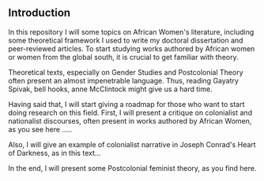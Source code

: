 ## Introduction

In this repository I will some topics on African Women's literature, including some theoretical framework I used to write my doctoral dissertation and peer-reviewed articles. To start studying works authored by African women or women from the global south, it is crucial to get familiar with theory.

Theoretical texts, especially on Gender Studies and Postcolonial Theory often present
an almost impenetrable language. Thus, reading Gayatry Spivak, bell hooks, anne McClintock might give us a hard time.

Having said that, I will start giving a roadmap for those who want to start doing research on this field. First, I will present a critique on colonialist and nationalist discourses, often present in works authored by African Women, as you see here .....

Also, I will give an example of colonialist narrative in Joseph Conrad's Heart of Darkness, as in this text...


In the end, I will present some Postcolonial feminist theory, as you find here. 









